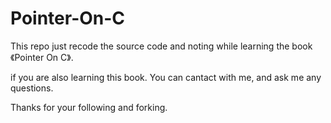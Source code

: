 # Pointer-On-C

This repo just recode the source code and noting while learning the book 《Pointer On C》.

if you are also learning this book. You can cantact with me, and ask me any questions.

Thanks for your following and forking.
